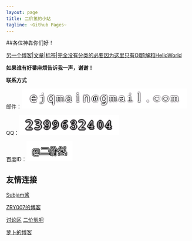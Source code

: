 ```yaml
---
layout: page
title: 二价氢的小站
tagline: ~Github Pages~
---
```


##各位神犇你们好！

[另一个博客](http://eejjqq.com/)\|[文章](http://blog.eejjqq.com/archive.html)\|[标签](http://blog.eejjqq.com/tags.html)\|[完全没有分类的必要因为这里只有OI题解和HelloWorld](http://blog.eejjqq.com/categories.html)

**如果谁有好番麻烦告诉我一声，谢谢！**

**联系方式**

邮件：![](/images/site/MSP44141bi534d11h5c5eeh00003c39a0908acfh88d.gif)

QQ：![](/images/site/MSP25231e42ha6if58ie9i6000052dbi49a8g291b9g.gif)

百度ID：![](/images/site/MSP2331bd4dici9fae4cf800000h7ea390ed23i020.gif)
    
## 友情连接

[Subjam酱](http://hi.baidu.com/rxpaxuhnkpfilsr)

[ZRY007的博客](http://www.swzry.com/)

[讨论区](http://url.eejjqq.com/u/bar) [二价氢吧](http://tieba.baidu.com/f?kw=%B6%FE%BC%DB%C7%E2)

[萝卜的博客](http://www.pauby89.com/)

